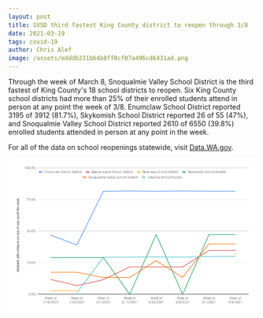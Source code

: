 ```yaml
---
layout: post
title: SVSD third fastest King County district to reopen through 3/8
date: 2021-03-19
tags: covid-19
author: Chris Alef
image: /assets/edddb231b64b8ff0cf07a496cd6431ad.png
---
```

Through the week of March 8, Snoqualmie Valley School District is the third fastest of King County's 18 school districts to reopen. Six King County school districts had more than 25% of their enrolled students attend in person at any point the week of 3/8. Enumclaw School District reported 3195 of 3912 (81.7%), Skykomish School District reported 26 of 55 (47%), and Snoqualmie Valley School District reported 2610 of 6550 (39.8%) enrolled students attended in person at any point in the week.

For all of the data on school reopenings statewide, visit [Data.WA.gov](https://data.wa.gov/dataset/School-Facility-ReOpening-Survey/9i5d-c2m8).

![County school districts with more than 25% in person attendance the week of 3/8](/assets/edddb231b64b8ff0cf07a496cd6431ad.png)
